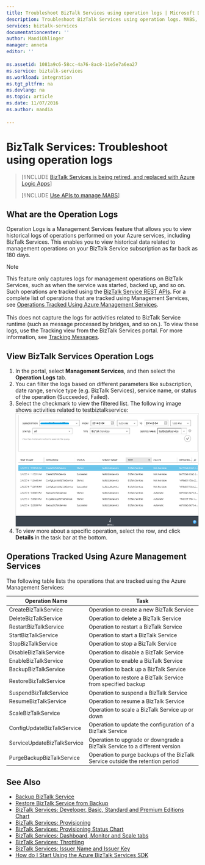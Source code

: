 ```yaml
---
title: Troubleshoot BizTalk Services using operation logs | Microsoft Docs
description: Troubleshoot BizTalk Services using operation logs. MABS, WABS
services: biztalk-services
documentationcenter: ''
author: MandiOhlinger
manager: anneta
editor: ''

ms.assetid: 1081a9c6-58cc-4a76-8ac8-11e5e7a6ea27
ms.service: biztalk-services
ms.workload: integration
ms.tgt_pltfrm: na
ms.devlang: na
ms.topic: article
ms.date: 11/07/2016
ms.author: mandia

---
```

# BizTalk Services: Troubleshoot using operation logs

> [!INCLUDE [BizTalk Services is being retired, and replaced with Azure Logic Apps](../../includes/biztalk-services-retirement.md)]
> 
> [!INCLUDE [Use APIs to manage MABS](../../includes/biztalk-services-retirement-azure-classic-portal.md)]

## What are the Operation Logs
Operation Logs is a Management Services feature that allows you to view historical logs of operations performed on your Azure services, including BizTalk Services. This enables you to view historical data related to management operations on your BizTalk Service subscription as far back as 180 days.

> [!NOTE]
> This feature only captures logs for management operations on BizTalk Services, such as when the service was started, backed up, and so on. Such operations are tracked  using the [BizTalk Service REST APIs](http://msdn.microsoft.com/library/azure/dn232347.aspx). For a complete list of operations that are tracked using Management Services, see [Operations Tracked Using Azure Management Services](#bizops).<br/><br/>
> This does not capture the logs for activities related to BizTalk Service runtime (such as message processed by bridges, and so on.). To view these logs, use the Tracking view from the BizTalk Services portal. For more information, see [Tracking Messages](http://msdn.microsoft.com/library/azure/hh949805.aspx).
> 
> 

## View BizTalk Services Operation Logs
1. In the portal, select **Management Services**, and then select the **Operation Logs** tab.
2. You can filter the logs based on different parameters like subscription, date range, service type (e.g. BizTalk Services), service name, or status of the operation (Succeeded, Failed).
3. Select the checkmark to view the filtered list. The following image shows activities related to testbiztalkservice:
    ![View operation logs][ViewLogs] 
4. To view more about a specific operation, select the row, and click **Details** in the task bar at the bottom.

## <a name="bizops"></a>Operations Tracked Using Azure Management Services
The following table lists the operations that are tracked using the Azure Management Services:

| Operation Name | Task |
| --- | --- |
| CreateBizTalkService |Operation to create a new BizTalk Service |
| DeleteBizTalkService |Operation to delete a BizTalk Service |
| RestartBizTalkService |Operation to restart a BizTalk Service |
| StartBizTalkService |Operation to start a BizTalk Service |
| StopBizTalkService |Operation to stop a BizTalk Service |
| DisableBizTalkService |Operation to disable a BizTalk Service |
| EnableBizTalkService |Operation to enable a BizTalk Service |
| BackupBizTalkService |Operation to back up a BizTalk Service |
| RestoreBizTalkService |Operation to restore a BizTalk Service from specified backup |
| SuspendBizTalkService |Operation to suspend a BizTalk Service |
| ResumeBizTalkService |Operation to resume a BizTalk Service |
| ScaleBizTalkService |Operation to scale a BizTalk Service up or down |
| ConfigUpdateBizTalkService |Operation to update the configuration of a BizTalk Service |
| ServiceUpdateBizTalkService |Operation to upgrade or downgrade a BizTalk Service to a different version |
| PurgeBackupBizTalkService |Operation to purge backups of the BizTalk Service outside the retention period |

## See Also
* [Backup BizTalk Service](http://go.microsoft.com/fwlink/p/?LinkID=325584)
* [Restore BizTalk Service from Backup](http://go.microsoft.com/fwlink/p/?LinkID=325582)
* [BizTalk Services: Developer, Basic, Standard and Premium Editions Chart](http://go.microsoft.com/fwlink/p/?LinkID=302279)
* [BizTalk Services: Provisioning](http://go.microsoft.com/fwlink/p/?LinkID=302280)
* [BizTalk Services: Provisioning Status Chart](http://go.microsoft.com/fwlink/p/?LinkID=329870)
* [BizTalk Services: Dashboard, Monitor and Scale tabs](http://go.microsoft.com/fwlink/p/?LinkID=302281)
* [BizTalk Services: Throttling](http://go.microsoft.com/fwlink/p/?LinkID=302282)
* [BizTalk Services: Issuer Name and Issuer Key](http://go.microsoft.com/fwlink/p/?LinkID=303941)
* [How do I Start Using the Azure BizTalk Services SDK](http://go.microsoft.com/fwlink/p/?LinkID=302335)

[ViewLogs]: ./media/biztalk-troubleshoot-using-ops-logs/Operation-Logs.png

